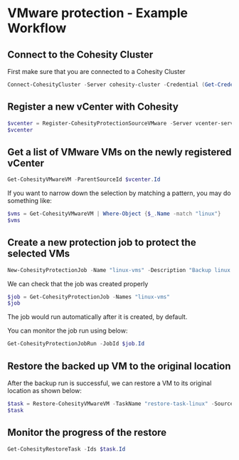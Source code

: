 # VMware protection - Example Workflow

## Connect to the Cohesity Cluster
First make sure that you are connected to a Cohesity Cluster
```powershell
Connect-CohesityCluster -Server cohesity-cluster -Credential (Get-Credential)
```

## Register a new vCenter with Cohesity
```powershell
$vcenter = Register-CohesityProtectionSourceVMware -Server vcenter-server -Type KVCenter -Credential (Get-Credential)
$vcenter
```

## Get a list of VMware VMs on the newly registered vCenter
```powershell
Get-CohesityVMwareVM -ParentSourceId $vcenter.Id
```

If you want to narrow down the selection by matching a pattern, you may do something like:
```powershell
$vms = Get-CohesityVMwareVM | Where-Object {$_.Name -match "linux"}
$vms
```

## Create a new protection job to protect the selected VMs
```powershell
New-CohesityProtectionJob -Name "linux-vms" -Description "Backup linux vms" -PolicyName "Bronze" -StorageDomainName "DefaultIddStorageDomain" -ParentSourceId $vms[0].ParentId -SourceIds ($vms).Id -Environment kVMware
```

We can check that the job was created properly
```powershell
$job = Get-CohesityProtectionJob -Names "linux-vms"
$job
```
The job would run automatically after it is created, by default.

You can monitor the job run using below:
```powershell
Get-CohesityProtectionJobRun -JobId $job.Id
```

## Restore the backed up VM to the original location
After the backup run is successful, we can restore a VM to its original location as shown below:
```powershell
$task = Restore-CohesityVMwareVM -TaskName "restore-task-linux" -SourceId $vms[0].Id -JobId $job.Id -VmNamePrefix "copy-"
$task
```

## Monitor the progress of the restore
```powershell
Get-CohesityRestoreTask -Ids $task.Id
```
